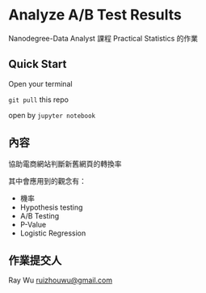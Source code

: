 # Analyze A/B Test Results

Nanodegree-Data Analyst 課程 Practical Statistics 的作業

## Quick Start

Open your terminal

`git pull` this repo

open by `jupyter notebook`

## 內容

協助電商網站判斷新舊網頁的轉換率

其中會應用到的觀念有：
- 機率
- Hypothesis testing
- A/B Testing
- P-Value
- Logistic Regression

## 作業提交人

Ray Wu ruizhouwu@gmail.com

